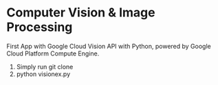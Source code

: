 # Computer Vision & Image Processing

First App with Google Cloud Vision API with Python, powered by Google Cloud Platform Compute Engine.  
  
1. Simply run git clone  
2. python visionex.py
